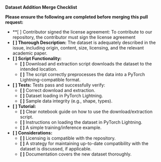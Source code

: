 **Dataset Addition Merge Checklist**

**Please ensure the following are completed before merging this pull request:**

- \*\*\[ \] Contributor signed the license agreement: To contribute to our repository, the contributor must sign the license agreement
- **\[ \] Thorough Description:** The dataset is adequately described in the issue, including origin, content, size, licensing, and the relevant academic paper.
- **\[ \] Script Functionality:**
  - **\[ \]**  Download and extraction script downloads the dataset to the intended location.
  - **\[ \]** The script correctly preprocesses the data into a PyTorch Lightning-compatible format.
- **\[ \] Tests:** Tests pass and successfully verify:
  - **\[ \]** Correct download and extraction.
  - **\[ \]** Dataset loading in PyTorch Lightning.
  - **\[ \]**  Sample data integrity (e.g., shape, types).
- **\[ \] Tutorial:**
  - **\[ \]** Clear notebook guide on how to use the download/extraction script.
  - **\[ \]** Instructions on loading the dataset in PyTorch Lightning.
  - **\[ \]** A simple training/inference example.
- **\[ \] Considerations:**
  - **\[ \]** Licensing is compatible with the repository.
  - **\[ \]** A strategy for maintaining up-to-date compatibility with the dataset is discussed, if applicable.
  - **\[ \]** Documentation covers the new dataset thoroughly.
